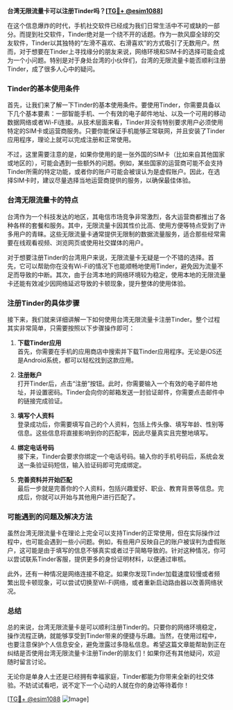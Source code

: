 **台湾无限流量卡可以注册Tinder吗？[[TG💪+ @esim1088](https://t.me/s/esim1088)]**

在这个信息爆炸的时代，手机社交软件已经成为我们日常生活中不可或缺的一部分。而提到社交软件，Tinder绝对是一个绕不开的话题。作为一款风靡全球的交友软件，Tinder以其独特的“左滑不喜欢、右滑喜欢”的方式吸引了无数用户。然而，对于想要在Tinder上寻找缘分的朋友来说，网络环境和SIM卡的选择可能会成为一个小问题。特别是对于身处台湾的小伙伴们，台湾的无限流量卡能否顺利注册Tinder，成了很多人心中的疑问。

### Tinder的基本使用条件

首先，让我们来了解一下Tinder的基本使用条件。要使用Tinder，你需要具备以下几个基本要素：一部智能手机、一个有效的电子邮件地址、以及一个可用的移动数据网络或者Wi-Fi连接。从技术层面来看，Tinder并没有特别要求用户必须使用特定的SIM卡或运营商服务。只要你能保证手机能够正常联网，并且安装了Tinder应用程序，理论上就可以完成注册和正常使用。

不过，这里需要注意的是，如果你使用的是一张外国的SIM卡（比如来自其他国家或地区的），可能会遇到一些额外的问题。例如，某些国家的运营商可能不会支持Tinder所需的特定功能，或者你的账户可能会被误认为是虚假账户。因此，在选择SIM卡时，建议尽量选择当地运营商提供的服务，以确保最佳体验。

### 台湾无限流量卡的特点

台湾作为一个科技发达的地区，其电信市场竞争非常激烈，各大运营商都推出了各种各样的套餐和服务。其中，无限流量卡因其性价比高、使用方便等特点受到了许多用户的青睐。这些无限流量卡通常提供无限制的数据流量服务，适合那些经常需要在线观看视频、浏览网页或使用社交媒体的用户。

对于想要注册Tinder的台湾用户来说，无限流量卡无疑是一个不错的选择。首先，它可以帮助你在没有Wi-Fi的情况下也能顺畅地使用Tinder，避免因为流量不足而导致的中断。其次，由于台湾本地的网络环境较为稳定，使用本地的无限流量卡还能有效减少因网络延迟导致的卡顿现象，提升整体的使用体验。

### 注册Tinder的具体步骤

接下来，我们就来详细讲解一下如何使用台湾无限流量卡注册Tinder。整个过程其实非常简单，只需要按照以下步骤操作即可：

1. **下载Tinder应用**  
   首先，你需要在手机的应用商店中搜索并下载Tinder应用程序。无论是iOS还是Android系统，都可以轻松找到这款应用。

2. **注册账户**  
   打开Tinder后，点击“注册”按钮。此时，你需要输入一个有效的电子邮件地址，并设置密码。Tinder会向你的邮箱发送一封验证邮件，你需要点击邮件中的链接完成验证。

3. **填写个人资料**  
   登录成功后，你需要填写自己的个人资料，包括上传头像、填写年龄、性别等信息。这些信息将直接影响到你的匹配率，因此尽量真实且完整地填写。

4. **绑定电话号码**  
   接下来，Tinder会要求你绑定一个电话号码。输入你的手机号码后，系统会发送一条验证码短信，输入验证码即可完成绑定。

5. **完善资料并开始匹配**  
   最后一步就是完善你的个人资料，包括兴趣爱好、职业、教育背景等信息。完成后，你就可以开始与其他用户进行匹配了。

### 可能遇到的问题及解决方法

虽然台湾无限流量卡在理论上完全可以支持Tinder的正常使用，但在实际操作过程中，也可能会遇到一些小问题。例如，有些用户反映自己的账户被误判为虚假账户，这可能是由于填写的信息不够真实或者过于简略导致的。针对这种情况，你可以尝试联系Tinder客服，提供更多的身份证明材料，以便通过审核。

此外，还有一种情况是网络连接不稳定。如果你发现Tinder加载速度较慢或者频繁出现卡顿现象，可以尝试切换至Wi-Fi网络，或者重新启动路由器以改善网络状况。

### 总结

总的来说，台湾无限流量卡是可以顺利注册Tinder的。只要你的网络环境稳定，操作流程正确，就能够享受到Tinder带来的便捷与乐趣。当然，在使用过程中，也要注意保护个人信息安全，避免泄露过多隐私信息。希望这篇文章能帮助到正在纠结是否使用台湾无限流量卡注册Tinder的朋友们！如果你还有其他疑问，欢迎随时留言讨论。

无论你是单身人士还是已经拥有幸福家庭，Tinder都能为你带来全新的社交体验。不妨试试看吧，说不定下一个心动的人就在你的身边等待着你！

[[TG💪+ @esim1088](https://t.me/s/esim1088) ![Image](https://i.postimg.cc/4NQfJmqS/Snipaste-2025-05-13-00-14-12.png)]